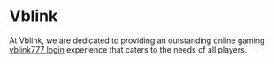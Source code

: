 # Vblink
At Vblink, we are dedicated to providing an outstanding online gaming [vblink777 login](https://vblinkclub.net/) experience that caters to the needs of all players. 
